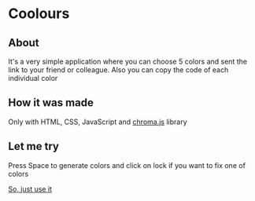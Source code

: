 # Coolours

## About

It's a very simple application where you can choose 5 colors and sent the link to your friend or colleague. Also you can copy the code of each individual color

## How it was made

Only with HTML, CSS, JavaScript and [chroma.js](https://gka.github.io/chroma.js/) library

## Let me try

Press Space to generate colors and click on lock if you want to fix one of colors

[So, just use it](https://itwassoclear.github.io/Coolours/)
